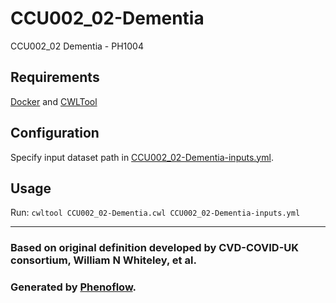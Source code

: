 # CCU002_02-Dementia

CCU002_02 Dementia - PH1004

## Requirements

[Docker](https://docs.docker.com/install/) and [CWLTool](https://github.com/common-workflow-language/cwltool#install)

## Configuration

Specify input dataset path in [CCU002_02-Dementia-inputs.yml](CCU002_02-Dementia-inputs.yml).

## Usage

Run: `cwltool CCU002_02-Dementia.cwl CCU002_02-Dementia-inputs.yml`

***

### Based on original definition developed by CVD-COVID-UK consortium, William N Whiteley, et al.
### Generated by [Phenoflow](https://kclhi.org/phenoflow).
